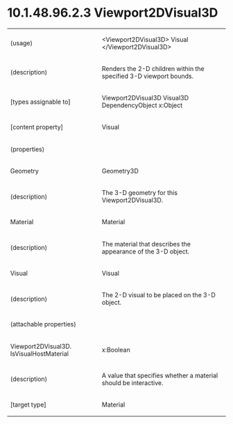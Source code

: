 <html dir="LTR" xmlns:mshelp="http://msdn.microsoft.com/mshelp" xmlns:ddue="http://ddue.schemas.microsoft.com/authoring/2003/5" xmlns:xlink="http://www.w3.org/1999/xlink" xmlns:tool="http://www.microsoft.com/tooltip"><body><input type="hidden" id="userDataCache" class="userDataStyle"><input type="hidden" id="hiddenScrollOffset"><img id="dropDownImage" style="display:none; height:0; width:0;" src="../local/drpdown.gif"><img id="dropDownHoverImage" style="display:none; height:0; width:0;" src="../local/drpdown_orange.gif"><img id="collapseImage" style="display:none; height:0; width:0;" src="../local/collapse.gif"><img id="expandImage" style="display:none; height:0; width:0;" src="../local/exp.gif"><img id="collapseAllImage" style="display:none; height:0; width:0;" src="../local/collall.gif"><img id="expandAllImage" style="display:none; height:0; width:0;" src="../local/expall.gif"><img id="copyImage" style="display:none; height:0; width:0;" src="../local/copycode.gif"><img id="copyHoverImage" style="display:none; height:0; width:0;" src="../local/copycodeHighlight.gif"><div id="header"><h1 class="heading">10.1.48.96.2.3 Viewport2DVisual3D</h1></div><div id="mainSection"><div id="mainBody"><div id="allHistory" class="saveHistory" onsave="saveAll()" onload="loadAll()"></div>
			<div id="sectionSection0" class="section" name="collapseableSection"><content xmlns="http://ddue.schemas.microsoft.com/authoring/2003/5" xmlns:wsd="http://wsdev.schemas.microsoft.com/authoring/2008/2" xmlns:msxsl="urn:schemas-microsoft-com:xslt" xmlns:script="urn:script" xmlns:build="urn:build">
				</content></div><div id="sectionSection1" class="section" name="collapseableSection"><content xmlns="http://ddue.schemas.microsoft.com/authoring/2003/5" xmlns:wsd="http://wsdev.schemas.microsoft.com/authoring/2008/2" xmlns:msxsl="urn:schemas-microsoft-com:xslt" xmlns:script="urn:script" xmlns:build="urn:build">
					<p xmlns=""><b></b></p><table class="ProtocolAuthoredTable" xmlns=""><tr>
								<td>
									<p>(usage)</p>
								</td>
								<td>
									<p>&lt;Viewport2DVisual3D&gt; Visual &lt;/Viewport2DVisual3D&gt;</p>
								</td>
							</tr><tr>
							<td>
								<p>(description)</p>
							</td>
							<td>
								<p>Renders the 2-D children within the specified 3-D viewport bounds.</p>
							</td>
						</tr><tr>
							<td>
								<p>[types assignable to]</p>
							</td>
							<td>
								<p>Viewport2DVisual3D Visual3D DependencyObject x:Object</p>
							</td>
						</tr><tr>
							<td>
								<p>[content property]</p>
							</td>
							<td>
								<p>Visual</p>
							</td>
						</tr><tr>
							<td>
								<p>(properties)</p>
							</td>
							<td>
							</td>
						</tr><tr>
							<td>
								<p>Geometry</p>
							</td>
							<td>
								<p>Geometry3D</p>
							</td>
						</tr><tr>
							<td>
								<p>(description)</p>
							</td>
							<td>
								<p>The 3-D geometry for this Viewport2DVisual3D.</p>
							</td>
						</tr><tr>
							<td>
								<p>Material</p>
							</td>
							<td>
								<p>Material</p>
							</td>
						</tr><tr>
							<td>
								<p>(description)</p>
							</td>
							<td>
								<p>The material that describes the appearance of the 3-D object.</p>
							</td>
						</tr><tr>
							<td>
								<p>Visual</p>
							</td>
							<td>
								<p>Visual</p>
							</td>
						</tr><tr>
							<td>
								<p>(description)</p>
							</td>
							<td>
								<p>The 2-D visual to be placed on the 3-D object.</p>
							</td>
						</tr><tr>
							<td>
								<p>(attachable properties)</p>
							</td>
							<td>
							</td>
						</tr><tr>
							<td>
								<p>Viewport2DVisual3D. IsVisualHostMaterial</p>
							</td>
							<td>
								<p>x:Boolean</p>
							</td>
						</tr><tr>
							<td>
								<p>(description)</p>
							</td>
							<td>
								<p>A value that specifies whether a material should be interactive.</p>
							</td>
						</tr><tr>
							<td>
								<p>[target type]</p>
							</td>
							<td>
								<p>Material</p>
							</td>
						</tr></table>
				</content></div><!--[if gte IE 5]>
			<tool:tip element="languageFilterToolTip" avoidmouse="false"/>
		<![endif]--></div><a name="feedback"></a><span></span></div></body></html>